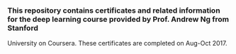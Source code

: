 ### This repository contains certificates and related information for the deep learning course provided by Prof. Andrew Ng from Stanford
University on Coursera. These certificates are completed on Aug-Oct 2017.
